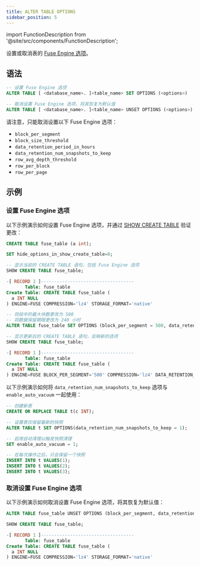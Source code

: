 ```yaml
---
title: ALTER TABLE OPTIONS
sidebar_position: 5
---
```

import FunctionDescription from '@site/src/components/FunctionDescription';

<FunctionDescription description="Introduced or updated: v1.2.733"/>

设置或取消表的 [Fuse Engine 选项](../../../00-sql-reference/30-table-engines/00-fuse.md#fuse-engine-options)。

## 语法

```sql
-- 设置 Fuse Engine 选项
ALTER TABLE [ <database_name>. ]<table_name> SET OPTIONS (<options>)

-- 取消设置 Fuse Engine 选项，将其恢复为默认值
ALTER TABLE [ <database_name>. ]<table_name> UNSET OPTIONS (<options>)
```

请注意，只能取消设置以下 Fuse Engine 选项：

- `block_per_segment`
- `block_size_threshold`
- `data_retention_period_in_hours`
- `data_retention_num_snapshots_to_keep`
- `row_avg_depth_threshold`
- `row_per_block`
- `row_per_page`

## 示例

### 设置 Fuse Engine 选项

以下示例演示如何设置 Fuse Engine 选项，并通过 [SHOW CREATE TABLE](show-create-table.md) 验证更改：

```sql
CREATE TABLE fuse_table (a int);

SET hide_options_in_show_create_table=0;

-- 显示当前的 CREATE TABLE 语句，包括 Fuse Engine 选项
SHOW CREATE TABLE fuse_table;

-[ RECORD 1 ]-----------------------------------
       Table: fuse_table
Create Table: CREATE TABLE fuse_table (
  a INT NULL
) ENGINE=FUSE COMPRESSION='lz4' STORAGE_FORMAT='native'

-- 将段中的最大块数更改为 500
-- 将数据保留期限更改为 240 小时
ALTER TABLE fuse_table SET OPTIONS (block_per_segment = 500, data_retention_period_in_hours = 240);

-- 显示更新后的 CREATE TABLE 语句，反映新的选项
SHOW CREATE TABLE fuse_table;

-[ RECORD 1 ]-----------------------------------
       Table: fuse_table
Create Table: CREATE TABLE fuse_table (
  a INT NULL
) ENGINE=FUSE BLOCK_PER_SEGMENT='500' COMPRESSION='lz4' DATA_RETENTION_PERIOD_IN_HOURS='240' STORAGE_FORMAT='native'
```

以下示例演示如何将 `data_retention_num_snapshots_to_keep` 选项与 `enable_auto_vacuum` 一起使用：

```sql
-- 创建新表
CREATE OR REPLACE TABLE t(c INT);

-- 设置表仅保留最新的快照
ALTER TABLE t SET OPTIONS(data_retention_num_snapshots_to_keep = 1);

-- 启用自动清理以触发快照清理
SET enable_auto_vacuum = 1;

-- 在每次操作之后，只会保留一个快照
INSERT INTO t VALUES(1);
INSERT INTO t VALUES(2);
INSERT INTO t VALUES(3);
```

### 取消设置 Fuse Engine 选项

以下示例演示如何取消设置 Fuse Engine 选项，将其恢复为默认值：

```sql
ALTER TABLE fuse_table UNSET OPTIONS (block_per_segment, data_retention_period_in_hours);

SHOW CREATE TABLE fuse_table;

-[ RECORD 1 ]-----------------------------------
       Table: fuse_table
Create Table: CREATE TABLE fuse_table (
  a INT NULL
) ENGINE=FUSE COMPRESSION='lz4' STORAGE_FORMAT='native'
```